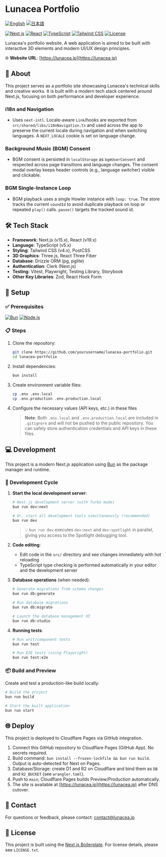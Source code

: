 # Lunacea Portfolio

[![English](https://img.shields.io/badge/Language-English-blue?style=flat-square)](README.md)
[![日本語](https://img.shields.io/badge/Language-日本語-red?style=flat-square)](README.ja.md)

[![Next.js](https://img.shields.io/badge/Next.js-15.x-black?style=flat-square&logo=next.js)](https://nextjs.org/)
[![React](https://img.shields.io/badge/React-19.x-61DAFB?style=flat-square&logo=react)](https://reactjs.org/)
[![TypeScript](https://img.shields.io/badge/TypeScript-5.x-3178C6?style=flat-square&logo=typescript)](https://www.typescriptlang.org/)
[![Tailwind CSS](https://img.shields.io/badge/Tailwind-4.x-38B2AC?style=flat-square&logo=tailwind-css)](https://tailwindcss.com/)
[![License](https://img.shields.io/badge/License-MIT-blue?style=flat-square)](LICENSE.txt)

Lunacea's portfolio website.
A web application is aimed to be built with interactive 3D elements and modern UI/UX design principles.

🌐 **Website URL**: [https://lunacea.jp](https://lunacea.jp)

## 📜 About

This project serves as a portfolio site showcasing Lunacea's technical skills and creative works.
It is built with a modern tech stack centered around Next.js, focusing on both performance and developer experience.

### i18n and Navigation

- Uses `next-intl`. Locale-aware `Link`/hooks are exported from `src/shared/libs/i18nNavigation.ts` and used across the app to preserve the current locale during navigation and when switching languages. A `NEXT_LOCALE` cookie is set on language change.

### Background Music (BGM) Consent

- BGM consent is persisted in `localStorage` as `bgmUserConsent` and respected across page transitions and language changes. The consent modal overlay keeps header controls (e.g., language switcher) visible and clickable.

### BGM Single-Instance Loop

- BGM playback uses a single Howler instance with `loop: true`. The store tracks the current `soundId` to avoid duplicate playback on loop or repeated `play()` calls. `pause()` targets the tracked sound id.

## 🛠️ Tech Stack

- **Framework**: Next.js (v15.x), React (v19.x)
- **Language**: TypeScript (v5.x)
- **Styling**: Tailwind CSS (v4.x), PostCSS
- **3D Graphics**: Three.js, React Three Fiber
- **Database**: Drizzle ORM (pg, pglite)
- **Authentication**: Clerk (Next.js)
- **Testing**: Vitest, Playwright, Testing Library, Storybook
- **Other Key Libraries**: Zod, React Hook Form

## 🚀 Setup

### ✅ Prerequisites

[![Bun](https://img.shields.io/badge/Bun-1.x-purple?style=flat-square&logo=bun)](https://bun.sh/)
[![Node.js](https://img.shields.io/badge/Node.js-20.x-bluegreen?style=flat-square&logo=node.js)](https://nodejs.org/)

### 📋 Steps

1. Clone the repository:

   ```bash
   git clone https://github.com/yourusername/lunacea-portfolio.git
   cd lunacea-portfolio
   ```
2. Install dependencies:

   ```bash
   bun install
   ```
3. Create environment variable files:

   ```bash
   cp .env .env.local
   cp .env.production .env.production.local
   ```
4. Configure the necessary values (API keys, etc.) in these files

   > **Note**: Both `.env.local` and `.env.production.local` are included in `.gitignore` and will not be pushed to the public repository. You can safely store authentication credentials and API keys in these files.
   >

## 💻 Development

This project is a modern Next.js application using [Bun](https://bun.sh/) as the package manager and runtime.

### 🔄 Development Cycle

1. **Start the local development server**:

   ```bash
   # Next.js development server (with Turbo mode)
   bun run dev:next

   # Or, start all development tools simultaneously (recommended)
   bun run dev
   ```

   > 💡 `bun run dev` executes `dev:next` and `dev:spotlight` in parallel, giving you access to the Spotlight debugging tool.
   >
2. **Code editing**:

   - Edit code in the `src/` directory and see changes immediately with hot reloading
   - TypeScript type checking is performed automatically in your editor and the development server
3. **Database operations** (when needed):

   ```bash
   # Generate migrations from schema changes
   bun run db:generate

   # Run database migrations
   bun run db:migrate

   # Launch the database management UI
   bun run db:studio
   ```
4. **Running tests**:

   ```bash
   # Run unit/component tests
   bun run test

   # Run E2E tests (using Playwright)
   bun run test:e2e
   ```

### 📦 Build and Preview

Create and test a production-like build locally:

```bash
# Build the project
bun run build

# Start the built application
bun run start
```

## 🌐 Deploy

This project is deployed to Cloudflare Pages via GitHub integration.

1. Connect this GitHub repository to Cloudflare Pages (GitHub App). No secrets required.
2. Build command: `bun install --frozen-lockfile && bun run build`. Output is auto-detected for Next on Pages.
3. Database/Storage: create D1 and R2 on Cloudflare and bind them as `DB` and `R2_BUCKET` (see `wrangler.toml`).
4. Push to `main`; Cloudflare Pages builds Preview/Production automatically.
5. The site is available at [https://lunacea.jp](https://lunacea.jp) after DNS cutover.

## 📧 Contact

For questions or feedback, please contact:
[contact@lunacea.jp](mailto:contact@lunacea.jp)

## 📄 License

This project is built using the [Next.js Boilerplate](https://github.com/ixartz/Next-js-Boilerplate). For license details, please see `LICENSE.txt`.
